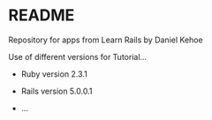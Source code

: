 # README

Repository for apps from Learn Rails by Daniel Kehoe

Use of different versions for Tutorial...

* Ruby version 2.3.1

* Rails version 5.0.0.1

* ...
